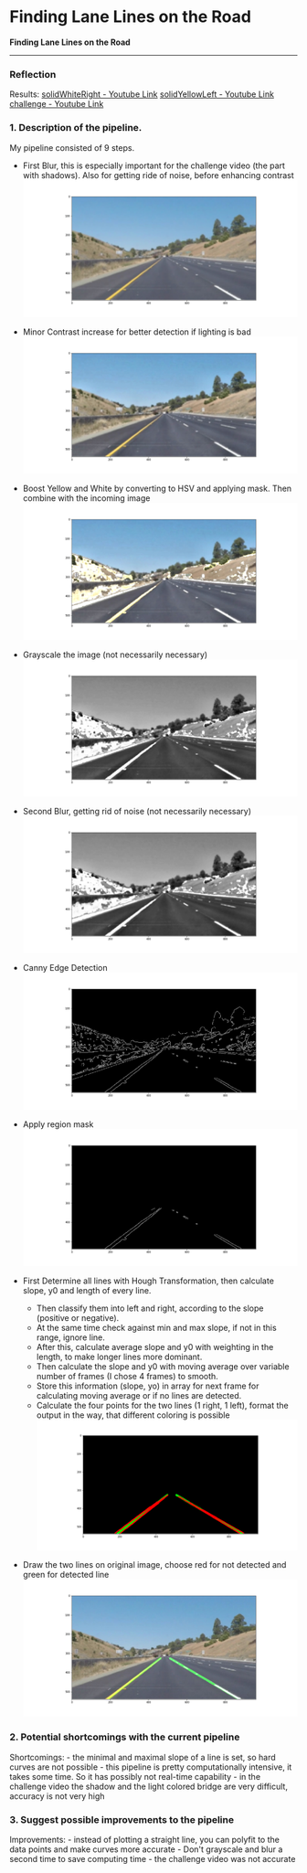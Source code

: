 # **Finding Lane Lines on the Road**


**Finding Lane Lines on the Road**


[//]: # (Image References)

[image1]: ./MD_images/1_blur1.png "First Blur"
[image2]: ./MD_images/2_contrast.png "Contrast Increase"
[image3]: ./MD_images/3_yellow_white_mask.png "Boost Yellow and White with mask"
[image4]: ./MD_images/4_grayscale.png "Grayscale Blur"
[image5]: ./MD_images/5_blur2.png "Second Blur"
[image6]: ./MD_images/6_canny.png "Canny Edge Detection"
[image7]: ./MD_images/7_region_mask.png "Region Mask"
[image8]: ./MD_images/8_lines.png "All Lines and average Line"
[image9]: ./MD_images/9_result.png "Result"

---

### Reflection
Results:
[solidWhiteRight - Youtube Link](https://www.youtube.com/watch?v=ZBBuqd8Gxjk&list=PLT4_vNeVR74lCL9pbwh6b1csRqTj63MfU)
[solidYellowLeft - Youtube Link](https://www.youtube.com/watch?v=oE11-MPvHdY&index=2&list=PLT4_vNeVR74lCL9pbwh6b1csRqTj63MfU)
[challenge - Youtube Link](https://www.youtube.com/watch?v=SZEhOOdH60o&list=PLT4_vNeVR74lCL9pbwh6b1csRqTj63MfU&index=3)

### 1. Description of the pipeline.

My pipeline consisted of 9 steps.
* First Blur, this is especially important for the challenge video (the part with shadows).
    Also for getting ride of noise, before enhancing contrast
![image1]

* Minor Contrast increase for better detection if lighting is bad
![image2]

* Boost Yellow and White by converting to HSV and applying mask. Then combine with the incoming image
![image3]

* Grayscale the image (not necessarily necessary)
![image4]

* Second Blur, getting rid of noise (not necessarily necessary)
![image5]

* Canny Edge Detection
![image6]

* Apply region mask
![image7]

* First Determine all lines with Hough Transformation, then calculate slope, y0 and length of every line.
    * Then classify them into left and right, according to the slope (positive or negative).
    * At the same time check against min and max slope, if not in this range, ignore line.
    * After this, calculate average slope and y0 with weighting in the length, to make longer lines more dominant.
    * Then calculate the slope and y0 with moving average over variable number of frames (I chose 4 frames) to smooth.
    * Store this information (slope, yo) in array for next frame for calculating moving average or if no lines are detected.
    * Calculate the four points for the two lines (1 right, 1 left), format the output in the way, that different coloring is possible
![image8]

 * Draw the two lines on original image, choose red for not detected and green for detected line   
![image9]


### 2. Potential shortcomings with the current pipeline


Shortcomings:
    - the minimal and maximal slope of a line is set, so hard curves are not possible
    - this pipeline is pretty computationally intensive, it takes some time. So it has possibly not real-time capability
    - in the challenge video the shadow and the light colored bridge are very difficult, accuracy is not very high


### 3. Suggest possible improvements to the pipeline

Improvements:
    - instead of plotting a straight line, you can polyfit to the data points and make curves more accurate
    - Don't grayscale and blur a second time to save computing time
    - the challenge video was  not accurate
